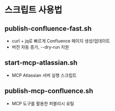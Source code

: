 # 스크립트 사용법

## publish-confluence-fast.sh
- curl + jq로 빠르게 Confluence 페이지 생성/업데이트
- 버전 자동 증가, --dry-run 지원

## start-mcp-atlassian.sh
- MCP Atlassian 서버 실행 스크립트

## publish-mcp-confluence.sh
- MCP 도구를 활용한 퍼블리시 유틸

